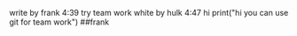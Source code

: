 write by frank 4:39 try team work
white by hulk 4:47 hi
print("hi you can use git for team work")   ##frank